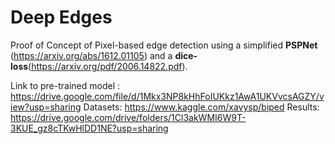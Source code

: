 # Deep Edges

Proof of Concept of Pixel-based edge detection using a simplified **PSPNet** (https://arxiv.org/abs/1612.01105) and a **dice-loss**(https://arxiv.org/pdf/2006.14822.pdf). 


Link to pre-trained model : https://drive.google.com/file/d/1Mkx3NP8kHhFoIUKkz1AwA1UKVvcsAGZY/view?usp=sharing 
Datasets: https://www.kaggle.com/xavysp/biped 
Results: https://drive.google.com/drive/folders/1Cl3akWMI6W9T-3KUE_gz8cTKwHlDD1NE?usp=sharing 
